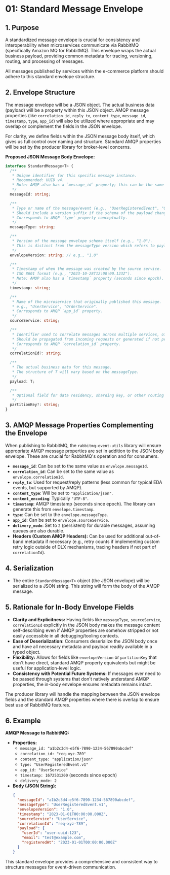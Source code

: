 # 01: Standard Message Envelope

## 1. Purpose

A standardized message envelope is crucial for consistency and interoperability when microservices communicate via RabbitMQ (specifically Amazon MQ for RabbitMQ). This envelope wraps the actual business payload, providing common metadata for tracing, versioning, routing, and processing of messages.

All messages published by services within the e-commerce platform should adhere to this standard envelope structure.

## 2. Envelope Structure

The message envelope will be a JSON object. The actual business data (payload) will be a property within this JSON object. AMQP message properties (like `correlation_id`, `reply_to`, `content_type`, `message_id`, `timestamp`, `type`, `app_id`) will also be utilized where appropriate and may overlap or complement the fields in the JSON envelope.

For clarity, we define fields within the JSON message body itself, which gives us full control over naming and structure. Standard AMQP properties will be set by the producer library for broker-level concerns.

**Proposed JSON Message Body Envelope:**

```typescript
interface StandardMessage<T> {
  /**
   * Unique identifier for this specific message instance.
   * Recommended: UUID v4.
   * Note: AMQP also has a `message_id` property; this can be the same or a separate app-level ID.
   */
  messageId: string;

  /**
   * Type or name of the message/event (e.g., "UserRegisteredEvent", "OrderCreatedEvent").
   * Should include a version suffix if the schema of the payload changes significantly (e.g., "OrderCreatedEvent.v1", "OrderCreatedEvent.v2").
   * Corresponds to AMQP `type` property conceptually.
   */
  messageType: string;

  /**
   * Version of the message envelope schema itself (e.g., "1.0"). 
   * This is distinct from the messageType version which refers to payload schema version.
   */
  envelopeVersion: string; // e.g., "1.0"

  /**
   * Timestamp of when the message was created by the source service.
   * ISO 8601 format (e.g., "2023-10-28T12:00:00.123Z").
   * Note: AMQP also has a `timestamp` property (seconds since epoch).
   */
  timestamp: string;

  /**
   * Name of the microservice that originally published this message.
   * e.g., "UserService", "OrderService".
   * Corresponds to AMQP `app_id` property.
   */
  sourceService: string;

  /**
   * Identifier used to correlate messages across multiple services, often originating from an initial API request.
   * Should be propagated from incoming requests or generated if not present.
   * Corresponds to AMQP `correlation_id` property.
   */
  correlationId?: string;

  /**
   * The actual business data for this message.
   * The structure of T will vary based on the messageType.
   */
  payload: T;

  /**
   * Optional field for data residency, sharding key, or other routing hints if not solely reliant on AMQP routing keys.
   */
  partitionKey?: string; 
}
```

## 3. AMQP Message Properties Complementing the Envelope

When publishing to RabbitMQ, the `rabbitmq-event-utils` library will ensure appropriate AMQP message properties are set in addition to the JSON body envelope. These are crucial for RabbitMQ's operation and for consumers.

*   **`message_id`**: Can be set to the same value as `envelope.messageId`.
*   **`correlation_id`**: Can be set to the same value as `envelope.correlationId`.
*   **`reply_to`**: Used for request/reply patterns (less common for typical EDA events, but supported by AMQP).
*   **`content_type`**: Will be set to `"application/json"`.
*   **`content_encoding`**: Typically `"UTF-8"`.
*   **`timestamp`**: AMQP timestamp (seconds since epoch). The library can generate this from `envelope.timestamp`.
*   **`type`**: Can be set to the `envelope.messageType`.
*   **`app_id`**: Can be set to `envelope.sourceService`.
*   **`delivery_mode`**: Set to `2` (persistent) for durable messages, assuming queues are also durable.
*   **Headers (Custom AMQP Headers):** Can be used for additional out-of-band metadata if necessary (e.g., retry counts if implementing custom retry logic outside of DLX mechanisms, tracing headers if not part of `correlationId`).

## 4. Serialization

*   The entire `StandardMessage<T>` object (the JSON envelope) will be serialized to a JSON string. This string will form the body of the AMQP message.

## 5. Rationale for In-Body Envelope Fields

*   **Clarity and Explicitness:** Having fields like `messageType`, `sourceService`, `correlationId` explicitly in the JSON body makes the message content self-describing even if AMQP properties are somehow stripped or not easily accessible in all debugging/tooling contexts.
*   **Ease of Deserialization:** Consumers deserialize the JSON body once and have all necessary metadata and payload readily available in a typed object.
*   **Flexibility:** Allows for fields like `envelopeVersion` or `partitionKey` that don't have direct, standard AMQP property equivalents but might be useful for application-level logic.
*   **Consistency with Potential Future Systems:** If messages ever need to be passed through systems that don't natively understand AMQP properties, the in-body envelope ensures metadata remains intact.

The producer library will handle the mapping between the JSON envelope fields and the standard AMQP properties where there is overlap to ensure best use of RabbitMQ features.

## 6. Example

**AMQP Message to RabbitMQ:**
*   **Properties:**
    *   `message_id: "a1b2c3d4-e5f6-7890-1234-567890abcdef"`
    *   `correlation_id: "req-xyz-789"`
    *   `content_type: "application/json"`
    *   `type: "UserRegisteredEvent.v1"`
    *   `app_id: "UserService"`
    *   `timestamp: 1672531200` (seconds since epoch)
    *   `delivery_mode: 2`
*   **Body (JSON String):**
    ```json
    {
      "messageId": "a1b2c3d4-e5f6-7890-1234-567890abcdef",
      "messageType": "UserRegisteredEvent.v1",
      "envelopeVersion": "1.0",
      "timestamp": "2023-01-01T00:00:00.000Z",
      "sourceService": "UserService",
      "correlationId": "req-xyz-789",
      "payload": {
        "userId": "user-uuid-123",
        "email": "test@example.com",
        "registeredAt": "2023-01-01T00:00:00.000Z"
      }
    }
    ```

This standard envelope provides a comprehensive and consistent way to structure messages for event-driven communication.